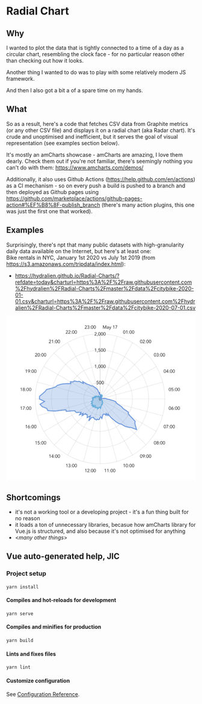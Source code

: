 # Radial Chart

## Why

I wanted to plot the data that is tightly connected to a time of a day 
as a circular chart, resembling the clock face - for no particular reason other than checking out how it looks.

Another thing I wanted to do was to play with some relatively modern JS framework.

And then I also got a bit a of a spare time on my hands.

## What

So as a result, here's a code that fetches CSV data from Graphite metrics (or any other CSV file) and displays it on a radial chart (aka Radar chart).
It's crude and unoptimised and inefficient, but it serves the goal of visual representation (see examples section below).

It's mostly an amCharts showcase - amCharts are amazing, I love them dearly. Check them out if you're not familiar, there's seemingly nothing you can't do with them: https://www.amcharts.com/demos/

Additionally, it also uses Github Actions (https://help.github.com/en/actions) as a CI mechanism - so on every push a build is pushed 
to a branch and then deployed as Github pages using https://github.com/marketplace/actions/github-pages-action#%EF%B8%8F-publish_branch
(there's many action plugins, this one was just the first one that worked).    

## Examples
Surprisingly, there's npt that many public datasets with high-granularity daily data available on the Internet, but here's at least one:   
Bike rentals in NYC, January 1st 2020 vs July 1st 2019 (from https://s3.amazonaws.com/tripdata/index.html):
- https://hydralien.github.io/Radial-Charts/?refdate=today&charturl=https%3A%2F%2Fraw.githubusercontent.com%2Fhydralien%2FRadial-Charts%2Fmaster%2Fdata%2Fcitybike-2020-01-01.csv&charturl=https%3A%2F%2Fraw.githubusercontent.com%2Fhydralien%2FRadial-Charts%2Fmaster%2Fdata%2Fcitybike-2020-07-01.csv

![Bike rentals](docs/bikerental.png)

## Shortcomings

- it's not a working tool or a developing project - it's a fun thing built for no reason 
- it loads a ton of unnecessary libraries, becasue how amCharts library for Vue.js is structured, and also because it's not optimised for anything
- &lt;_many other things_&gt;

## Vue auto-generated help, JIC

### Project setup
```
yarn install
```

#### Compiles and hot-reloads for development
```
yarn serve
```

#### Compiles and minifies for production
```
yarn build
```

#### Lints and fixes files
```
yarn lint
```

#### Customize configuration
See [Configuration Reference](https://cli.vuejs.org/config/).
